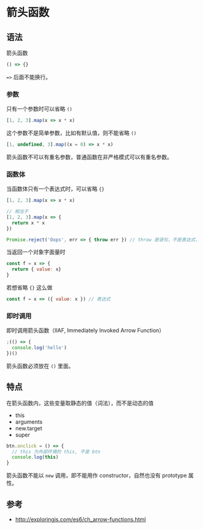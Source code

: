 # 箭头函数

## 语法

箭头函数

```js
() => {}
```

`=>` 后面不能换行。

### 参数

只有一个参数时可以省略 `()`

```js
[1, 2, 3].map(x => x * x)
```

这个参数不是简单参数，比如有默认值，则不能省略 `()`

```js
[1, undefined, 3].map((x = 0) => x * x)
```

箭头函数不可以有重名参数，普通函数在非严格模式可以有重名参数。

### 函数体

当函数体只有一个表达式时，可以省略 `{}`

```js
[1, 2, 3].map(x => x * x)

// 相当于
[1, 2, 3].map(x => {
  return x * x
})

Promise.reject('Oops', err => { throw err }) // throw 是语句，不是表达式，不能省略 `{}`
```

当返回一个对象字面量时

```js
const f = x => {
  return { value: x}
}
```

若想省略 `{}` 这么做

```js
const f = x => ({ value: x }) // 表达式
```

### 即时调用

即时调用箭头函数（IIAF, Immediately Invoked Arrow Function）

```js
;(() => {
  console.log('hello')
})()
```

箭头函数必须放在 `()` 里面。

## 特点

在箭头函数内，这些变量取静态的值（词法），而不是动态的值

- this
- arguments
- new.target
- super

```js
btn.onclick = () => {
  // this 为外部环境的 this, 不是 btn
  console.log(this)
}
```

箭头函数不能以 `new` 调用，即不能用作 constructor，自然也没有 prototype 属性。


## 参考

- <http://exploringjs.com/es6/ch_arrow-functions.html>
